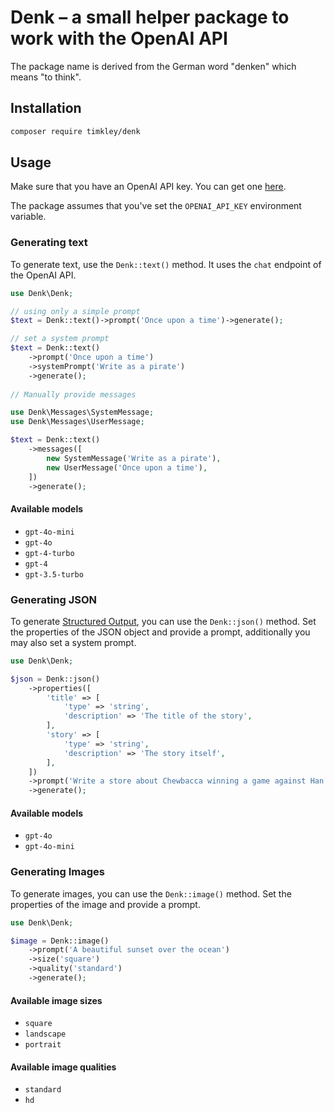 # Denk – a small helper package to work with the OpenAI API

The package name is derived from the German word "denken" which means "to think".

## Installation

```bash
composer require timkley/denk
```

## Usage

Make sure that you have an OpenAI API key. You can get one [here](https://platform.openai.com/signup).

The package assumes that you've set the `OPENAI_API_KEY` environment variable.

### Generating text

To generate text, use the `Denk::text()` method. It uses the `chat` endpoint of the OpenAI API.

```php
use Denk\Denk;

// using only a simple prompt
$text = Denk::text()->prompt('Once upon a time')->generate();

// set a system prompt
$text = Denk::text()
    ->prompt('Once upon a time')
    ->systemPrompt('Write as a pirate')
    ->generate();
    
// Manually provide messages

use Denk\Messages\SystemMessage;
use Denk\Messages\UserMessage;

$text = Denk::text()
    ->messages([
        new SystemMessage('Write as a pirate'),
        new UserMessage('Once upon a time'),
    ])
    ->generate();
```

#### Available models

- `gpt-4o-mini`
- `gpt-4o`
- `gpt-4-turbo`
- `gpt-4`
- `gpt-3.5-turbo`

### Generating JSON

To generate [Structured Output](https://platform.openai.com/docs/guides/structured-outputs), you can use the `Denk::json()` method. Set the properties of the JSON object and provide a prompt, additionally you may also set a system prompt.

```php
use Denk\Denk;

$json = Denk::json()
    ->properties([
        'title' => [
            'type' => 'string',
            'description' => 'The title of the story',
        ],
        'story' => [
            'type' => 'string',
            'description' => 'The story itself',
        ],
    ])
    ->prompt('Write a store about Chewbacca winning a game against Han Solo')
    ->generate();
```

#### Available models

- `gpt-4o`
- `gpt-4o-mini`

### Generating Images

To generate images, you can use the `Denk::image()` method. Set the properties of the image and provide a prompt.

```php
use Denk\Denk;

$image = Denk::image()
    ->prompt('A beautiful sunset over the ocean')
    ->size('square')
    ->quality('standard')
    ->generate();
```

#### Available image sizes

- `square`
- `landscape`
- `portrait`

#### Available image qualities

- `standard`
- `hd`